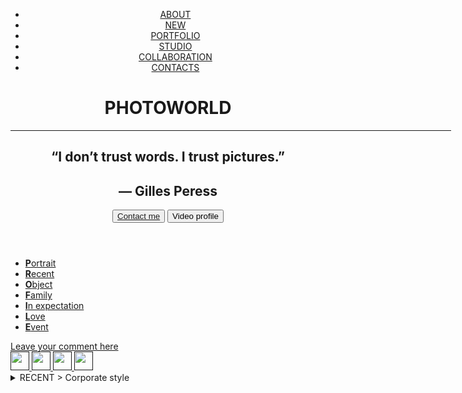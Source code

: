 <!DOCTYPE html>
<html lang="en">
<head>
    <meta charset="UTF-8">
    <meta name="viewport" content="width=device-width, initial-scale=1.0">
    <title>PHOTOWORLD</title>
    <link rel="stylesheet" href="../position/main.css">
    <link rel="stylesheet" href="assets">
    <meta 
    property= "og:title" 
    content="Photo world">
    <meta
    property="og:description"
    content="Website of RomaZur containing works, photosession details, studio information">
    <meta
    property="og:image"
    content="https://github.com/nadiya-paladiy/My-site/tree/master/assets/og-image.png">
    <meta
    property="og:url"
    content="https://github.com/nadiya-paladiy/My-site/tree/master/position">
    <link rel="shortcut icon" href="../assets/images/favicon.png">
</head>
<body>
    <header id="header" class="header">
    <div class="container">
        <div class="nav">
            <ul class="menu">
                <li class="hover">
                    <a href="../about/about.html">
                        ABOUT
                    </a>
                </li>
                <li class="hover">
                    <a href="../new/new.html">
                        NEW
                    </a>
                </li>
                <li class="hover">
                    <a href="#Recent">
                        PORTFOLIO
                    </a>
                </li>
                <li class="hover">
                    <a href="../collacoration/collaboration.html">
                        STUDIO
                    </a>
                </li>
                <li class="hover">
                    <a href="#">
                        COLLABORATION
                    </a>
                </li>
                <li class="hover">
                    <a href="../contacts/contacts.html">
                        CONTACTS
                    </a>
                </li>
            </ul> 
        </div>
          <h1>PHOTOWORLD</h1>
          <hr size=1px width=705px align="left">
          <h2>“I don’t trust words. I trust pictures.”</div>
          <h2>— Gilles Peress</h2>
          <div class="buttons">
            <button class="btn">
                <a href="tel:+380689599439"> Contact me</a>   
            </button>
            <button class="btn-2">
                Video profile
            </button>
          </div>
    </header>
    <main>
        <aside class="sidebar">
            <ul class="text">
                <li>
                    <a href=""><b>P</b>ortrait</a>
                </li>
                <li>
                    <a href=""><b>R</b>ecent</a>
                </li>
                <li>
                    <a href=""><b>O</b>bject</a>
                </li>
                <li>
                    <a href=""><b>F</b>amily</a>
                </li>
                <li>
                    <a href=""><b>I</b>n expectation</a>
                </li>
                <li>
                    <a href=""><b>L</b>ove</a>
                </li>
                <li>
                    <a href=""><b>E</b>vent</a>
                </li>
            </ul>
            <div class="anime">
                <a href="">Leave your comment here</a>
            </div>
            <div class="icons">
                    <a class="icon-content"href="">
                        <img width="30" height="30" src="../assets/images/icons/facebook.png" alt="">
                    </a>
                    <a class="icon-content"href="">
                        <img width="30" height="30" src="../assets/images/icons/vkontakte.png" alt="">
                    </a>
                    <a class="icon-content"href="">
                        <img width="30" height="30" src="../assets/images/icons/instagram.png" alt="">
                    </a>
                    <a class="icon-content"href="">
                        <img width="30" height="30" src="../assets/images/icons/twitter.png" alt="">
                    </a>
        </div>
            </aside>
            <section class="col-2">
                <details>
                    <summary>RECENT > Corporate style</summary>
                    <ul>
                        <li>
                            <a href="../new/new.html">All in 2020</a>
                        </li>
                        
                        <li>
                            <a href="#">Corporate style</a>
                        </li>
                        <li>
                            <a href="#">Magazine</a>
                        </li>

                    </ul>
                  </details>
                
                  <div class="parent">
                    <div class="div1">
                        <img width=100% height=100% src="../assets/images/two-men.jpg" alt="two men standing back-to-back">
                     </div>
                    <div class="div2"> 
                        <img width=100% height=100% src="../assets/images/one-man.jpg" alt="one man sitting in the chair">
                    </div>
                    <div class="div3"> 
                        <img width=100% height=100% src="../assets/images/lady-in-jacket.jpg" alt="one women in a jacket">
                    </div>
                    <div class="div4">
                        <img width=100% height=100% src="../assets/images/full-men.jpg" alt="a man in a blue suit">
                    </div> 
                    <div class="div5"> 
                        <img width=100% height=100% src="../assets/images/colleagues.jpg" alt="colleagues in the office">
                    </div>
                </div>
                <div class="block">
                    <p>Corporate style</p>
                    <button id="arrow">
                        See all
                    </button>
               
                </div>
               
            </section>
    </main>

</section>
<footer id="footer" class="footer">
</div>
</footer>
</body>
</html>